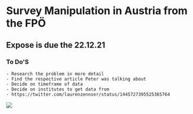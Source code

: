 # Survey Manipulation in Austria from the FPÖ


## Expose is due the 22.12.21

### To Do'S
    - Research the problem in more detail
    - Find the respective article Peter was talking about
    - Decide on timeframe of data
    - Decide on institutes to get data from
    - https://twitter.com/laurenzennser/status/1445727395525365764 

![](/Users/anton/Downloads/FBBAa_yWUAAo6Vy.png)
